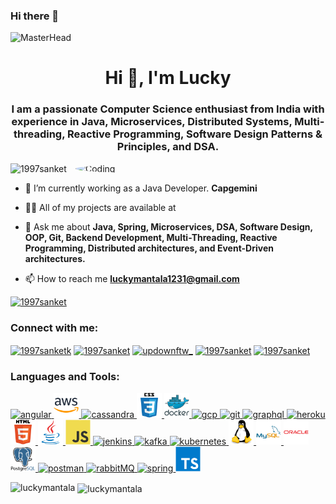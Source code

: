 ### Hi there 👋
![MasterHead](https://camo.githubusercontent.com/ba9f3bd30647e352a3f5e1e45eb45c6ec7bad6155cd16aaedf4a426738da0ca5/68747470733a2f2f696e646f616e616c79746963612e636f6d2f7374617469632f696d616765732f62616e6e6572722e676966)
<h1 align="center">Hi 👋, I'm Lucky</h1>
<h3 align="center">I am a passionate Computer Science enthusiast from India with experience in Java, Microservices, Distributed Systems, Multi-threading, Reactive Programming, Software Design Patterns & Principles, and DSA.</h3>
<img align="right" style="border-radius:50%;" alt="Coding" width="400" src="https://camo.githubusercontent.com/cae12fddd9d6982901d82580bdf321d81fb299141098ca1c2d4891870827bf17/68747470733a2f2f6d69726f2e6d656469756d2e636f6d2f6d61782f313336302f302a37513379765349765f7430696f4a2d5a2e676966">


<p align="left"> <img src="https://komarev.com/ghpvc/?username=1997sanket&label=Profile%20views&color=0e75b6&style=flat" alt="1997sanket" /> </p>

- 🔭 I’m currently working as a Java Developer. **Capgemini**

- 👨‍💻 All of my projects are available at <!-- - [1997sanket](1997sanket) -->

- 💬 Ask me about **Java, Spring, Microservices, DSA, Software Design, OOP, Git, Backend Development, Multi-Threading, Reactive Programming, Distributed architectures, and Event-Driven architectures.**

- 📫 How to reach me **luckymantala1231@gmail.com**

<!-- - 📄 Know about my experiences [https://drive.google.com/file/d/1KsbladZ9zC7zXzOWhCfz1CxjraxVOUwd/view?usp=share_link](https://drive.google.com/file/d/1KsbladZ9zC7zXzOWhCfz1CxjraxVOUwd/view?usp=share_link) -->

<p align="left"> <a href="https://github.com/ryo-ma/github-profile-trophy"><img src="https://github-profile-trophy.vercel.app/?username=1997sanket" alt="1997sanket" /></a> </p>

<h3 align="left">Connect with me:</h3>
<p align="left">
<a href="https://twitter.com/luckymantala" target="blank"><img align="center" src="https://raw.githubusercontent.com/rahuldkjain/github-profile-readme-generator/master/src/images/icons/Social/twitter.svg" alt="1997sanketk" height="30" width="40" /></a>
<a href="https://www.linkedin.com/in/lucky-mantala-758699143/" target="blank"><img align="center" src="https://raw.githubusercontent.com/rahuldkjain/github-profile-readme-generator/master/src/images/icons/Social/linked-in-alt.svg" alt="1997sanket" height="30" width="40" /></a>
<a href="https://instagram.com/luckymantala" target="blank"><img align="center" src="https://raw.githubusercontent.com/rahuldkjain/github-profile-readme-generator/master/src/images/icons/Social/instagram.svg" alt="updownftw_" height="30" width="40" /></a>
<a href="https://www.hackerrank.com/" target="blank"><img align="center" src="https://raw.githubusercontent.com/rahuldkjain/github-profile-readme-generator/master/src/images/icons/Social/hackerrank.svg" alt="1997sanket" height="30" width="40" /></a>
<a href="https://www.leetcode.com/" target="blank"><img align="center" src="https://raw.githubusercontent.com/rahuldkjain/github-profile-readme-generator/master/src/images/icons/Social/leet-code.svg" alt="1997sanket" height="30" width="40" /></a>
</p>

<h3 align="left">Languages and Tools:</h3>
<p align="left"> <a href="https://angular.io" target="_blank" rel="noreferrer"> <img src="https://angular.io/assets/images/logos/angular/angular.svg" alt="angular" width="40" height="40"/> </a> <a href="https://aws.amazon.com" target="_blank" rel="noreferrer"> <img src="https://raw.githubusercontent.com/devicons/devicon/master/icons/amazonwebservices/amazonwebservices-original-wordmark.svg" alt="aws" width="40" height="40"/> </a> <a href="https://cassandra.apache.org/" target="_blank" rel="noreferrer"> <img src="https://www.vectorlogo.zone/logos/apache_cassandra/apache_cassandra-icon.svg" alt="cassandra" width="40" height="40"/> </a> <a href="https://www.w3schools.com/css/" target="_blank" rel="noreferrer"> <img src="https://raw.githubusercontent.com/devicons/devicon/master/icons/css3/css3-original-wordmark.svg" alt="css3" width="40" height="40"/> </a> <a href="https://www.docker.com/" target="_blank" rel="noreferrer"> <img src="https://raw.githubusercontent.com/devicons/devicon/master/icons/docker/docker-original-wordmark.svg" alt="docker" width="40" height="40"/> </a> <a href="https://cloud.google.com" target="_blank" rel="noreferrer"> <img src="https://www.vectorlogo.zone/logos/google_cloud/google_cloud-icon.svg" alt="gcp" width="40" height="40"/> </a> <a href="https://git-scm.com/" target="_blank" rel="noreferrer"> <img src="https://www.vectorlogo.zone/logos/git-scm/git-scm-icon.svg" alt="git" width="40" height="40"/> </a> <a href="https://graphql.org" target="_blank" rel="noreferrer"> <img src="https://www.vectorlogo.zone/logos/graphql/graphql-icon.svg" alt="graphql" width="40" height="40"/> </a> <a href="https://heroku.com" target="_blank" rel="noreferrer"> <img src="https://www.vectorlogo.zone/logos/heroku/heroku-icon.svg" alt="heroku" width="40" height="40"/> </a> <a href="https://www.w3.org/html/" target="_blank" rel="noreferrer"> <img src="https://raw.githubusercontent.com/devicons/devicon/master/icons/html5/html5-original-wordmark.svg" alt="html5" width="40" height="40"/> </a> <a href="https://www.java.com" target="_blank" rel="noreferrer"> <img src="https://raw.githubusercontent.com/devicons/devicon/master/icons/java/java-original.svg" alt="java" width="40" height="40"/> </a> <a href="https://developer.mozilla.org/en-US/docs/Web/JavaScript" target="_blank" rel="noreferrer"> <img src="https://raw.githubusercontent.com/devicons/devicon/master/icons/javascript/javascript-original.svg" alt="javascript" width="40" height="40"/> </a> <a href="https://www.jenkins.io" target="_blank" rel="noreferrer"> <img src="https://www.vectorlogo.zone/logos/jenkins/jenkins-icon.svg" alt="jenkins" width="40" height="40"/> </a> <a href="https://kafka.apache.org/" target="_blank" rel="noreferrer"> <img src="https://www.vectorlogo.zone/logos/apache_kafka/apache_kafka-icon.svg" alt="kafka" width="40" height="40"/> </a> <a href="https://kubernetes.io" target="_blank" rel="noreferrer"> <img src="https://www.vectorlogo.zone/logos/kubernetes/kubernetes-icon.svg" alt="kubernetes" width="40" height="40"/> </a> <a href="https://www.linux.org/" target="_blank" rel="noreferrer"> <img src="https://raw.githubusercontent.com/devicons/devicon/master/icons/linux/linux-original.svg" alt="linux" width="40" height="40"/> </a> <a href="https://www.mysql.com/" target="_blank" rel="noreferrer"> <img src="https://raw.githubusercontent.com/devicons/devicon/master/icons/mysql/mysql-original-wordmark.svg" alt="mysql" width="40" height="40"/> </a> <a href="https://www.oracle.com/" target="_blank" rel="noreferrer"> <img src="https://raw.githubusercontent.com/devicons/devicon/master/icons/oracle/oracle-original.svg" alt="oracle" width="40" height="40"/> </a> <a href="https://www.postgresql.org" target="_blank" rel="noreferrer"> <img src="https://raw.githubusercontent.com/devicons/devicon/master/icons/postgresql/postgresql-original-wordmark.svg" alt="postgresql" width="40" height="40"/> </a> <a href="https://postman.com" target="_blank" rel="noreferrer"> <img src="https://www.vectorlogo.zone/logos/getpostman/getpostman-icon.svg" alt="postman" width="40" height="40"/> </a> <a href="https://www.rabbitmq.com" target="_blank" rel="noreferrer"> <img src="https://www.vectorlogo.zone/logos/rabbitmq/rabbitmq-icon.svg" alt="rabbitMQ" width="40" height="40"/> </a> <a href="https://spring.io/" target="_blank" rel="noreferrer"> <img src="https://www.vectorlogo.zone/logos/springio/springio-icon.svg" alt="spring" width="40" height="40"/> </a> <a href="https://www.typescriptlang.org/" target="_blank" rel="noreferrer"> <img src="https://raw.githubusercontent.com/devicons/devicon/master/icons/typescript/typescript-original.svg" alt="typescript" width="40" height="40"/> </a> </p>

<p><img align="left" src="https://github-readme-stats.vercel.app/api/top-langs?username=luckymantala&show_icons=true&locale=en&layout=compact" alt="luckymantala" /></p>

<p>&nbsp;<img align="center" src="https://github-readme-stats.vercel.app/api?username=luckymantala&show_icons=true&locale=en" alt="luckymantala" /></p>
<!--
**luckymantala/luckymantala** is a ✨ _special_ ✨ repository because its `README.md` (this file) appears on your GitHub profile.

Here are some ideas to get you started:

- 🔭 I’m currently working on ...
- 🌱 I’m currently learning ...
- 👯 I’m looking to collaborate on ...
- 🤔 I’m looking for help with ...
- 💬 Ask me about ...
- 📫 How to reach me: ...
- 😄 Pronouns: ...
- ⚡ Fun fact: ...
-->
